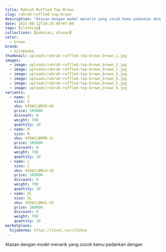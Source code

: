 ```yaml
---
title: Rahrah Ruffled Top Brown
slug: rahrah-ruffled-top-brown
description: "Atasan dengan model menarik yang cocok kamu padankan dengan"
date: 2021-08-12T10:25:05+07:00
tags: [clothing]
collections: [pakaian, atasan]
color:
  - brown
brand:
  - hijabenka
thumbnail: uploads/rahrah-ruffled-top-brown_brown_1.jpg
images:
  - image: uploads/rahrah-ruffled-top-brown_brown_1.jpg
  - image: uploads/rahrah-ruffled-top-brown_brown_2.jpg
  - image: uploads/rahrah-ruffled-top-brown_brown_3.jpg
  - image: uploads/rahrah-ruffled-top-brown_brown_4.jpg
  - image: uploads/rahrah-ruffled-top-brown_brown_5.jpg
  - image: uploads/rahrah-ruffled-top-brown_brown_6.jpg
variants:
  - name: S
    size: S
    sku: HIRACLBRS0-HG
    price: 209000
    discount: 0
    weight: 700
    quantity: 10
  - name: M
    size: M
    sku: HIRACLBRM0-JL
    price: 209000
    discount: 0
    weight: 700
    quantity: 10
  - name: L
    size: L
    sku: HIRACLBRL0-JE
    price: 209000
    discount: 0
    weight: 700
    quantity: 10
  - name: XL
    size: XL
    sku: HIRACLBRXL-3V
    price: 209000
    discount: 0
    weight: 700
    quantity: 10
marketplace:
  hijabenka: https://invol.co/cl5ikvu
---
```


Atasan dengan model menarik yang cocok kamu padankan dengan
